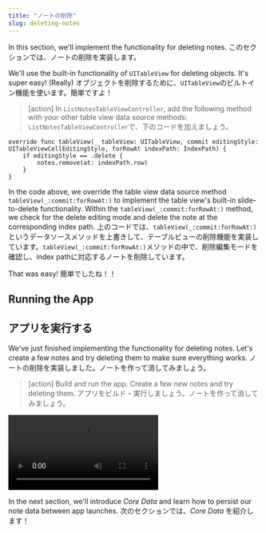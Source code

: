 ```yaml
---
title: "ノートの削除"
slug: deleting-notes
---
```


In this section, we'll implement the functionality for deleting notes.
このセクションでは、ノートの削除を実装します。

We'll use the built-in functionality of `UITableView` for deleting objects. It's super easy! (Really)
オブジェクトを削除するために、`UITableView`のビルトイン機能を使います。簡単ですよ！

> [action]
In `ListNotesTableViewController`, add the following method with your other table view data source methods:
`ListNotesTableViewController`で、下のコードを加えましょう。
>
```
override func tableView(_ tableView: UITableView, commit editingStyle: UITableViewCellEditingStyle, forRowAt indexPath: IndexPath) {
    if editingStyle == .delete {
        notes.remove(at: indexPath.row)
    }
}
```
>
In the code above, we override the table view data source method `tableView(_:commit:forRowAt:)` to implement the table view's built-in slide-to-delete functionality. Within the `tableView(_:commit:forRowAt:)` method, we check for the delete editing mode and delete the note at the corresponding index path.
上のコードでは、`tableView(_:commit:forRowAt:)` というデータソースメソッドを上書きして、テーブルビューの削除機能を実装しています。`tableView(_:commit:forRowAt:)`メソッドの中で、削除編集モードを確認し、index pathに対応するノートを削除しています。

That was easy!
簡単でしたね！！

## Running the App
## アプリを実行する

We've just finished implementing the functionality for deleting notes. Let's create a few notes and try deleting them to make sure everything works.
ノートの削除を実装しました。ノートを作って消してみましょう。

> [action]
Build and run the app. Create a few new notes and try deleting them.
アプリをビルド・実行しましょう。ノートを作って消してみましょう。
>
![ms-video](https://s3.amazonaws.com/mgwu-misc/Make+School+Notes/p10_deleting_notes/delete_note_checkpoint.mp4)

In the next section, we'll introduce _Core Data_ and learn how to persist our note data between app launches.
次のセクションでは、_Core Data_ を紹介します！
